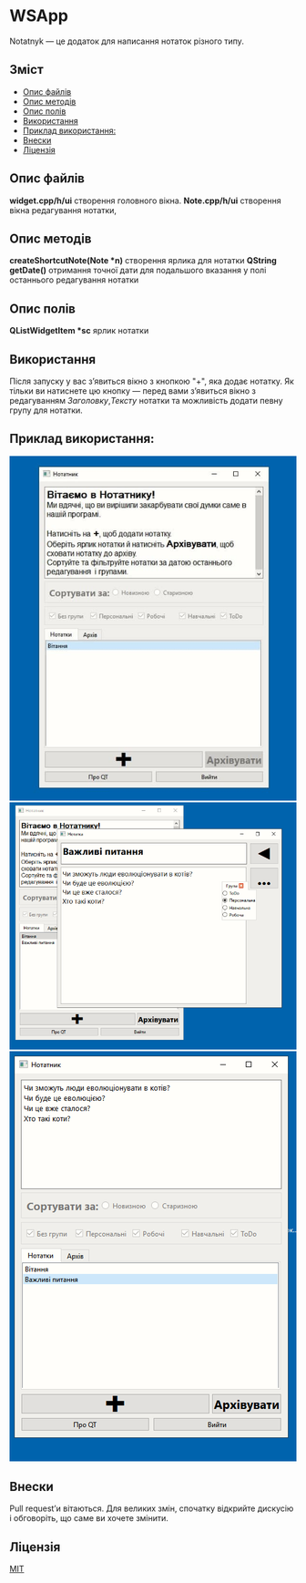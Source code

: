 # WSApp

Notatnyk — це додаток для написання нотаток різного типу.

## Зміст
- [Опис файлів](#опис-файлів)
- [Опис методів](#опис-методів)
- [Опис полів](#опис-полів)
- [Використання](#використання)
- [Приклад використання:](#приклад-використання)
- [Внески](#внески)
- [Ліцензія](#ліцензія)
## Опис файлів
 **widget.cpp/h/ui** створення головного вікна.
 **Note.cpp/h/ui**	 створення вікна редагування нотатки, 
## Опис методів
   __createShortcutNote(Note *n)__ створення ярлика для нотатки
   __QString getDate()__ отримання точної дати для подальшого вказання у полі останнього редагування нотатки
## Опис полів
__QListWidgetItem *sc__ ярлик нотатки
## Використання
Після запуску у вас з’явиться вікно з кнопкою "+", яка додає нотатку.
Як тільки ви натиснете цю кнопку — перед вами з’явиться вікно з редагуванням *Заголовку*,*Тексту* нотатки та можливість додати певну групу для нотатки.

## Приклад використання:

![WSApp](img/start.png?raw=true "Головне меню")
![WSApp](img/note.png?raw=true "Нотатка")
![WSApp](img/preview.png?raw=true "Текст")
## Внески
Pull request’и вітаються. Для великих змін, спочатку відкрийте дискусію і обговоріть, що саме ви хочете змінити.

## Ліцензія
[MIT](https://choosealicense.com/licenses/mit/)
